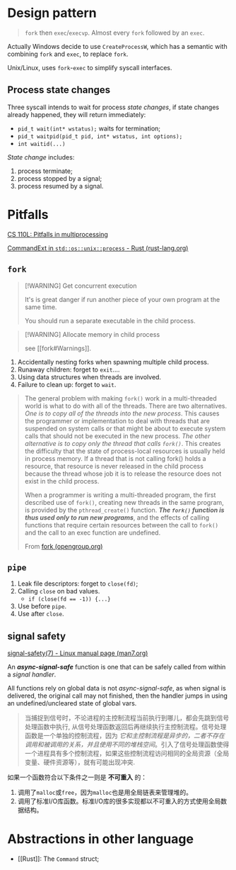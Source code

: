 # Design pattern

> `fork` then `exec`/`execvp`.
> Almost every `fork` followed by an `exec`.

Actually Windows decide to use `CreateProcessW`, which has a semantic with combining `fork` and `exec`, to replace `fork`.

Unix/Linux, uses `fork`-`exec` to simplify syscall interfaces.

## Process state changes

Three syscall intends to wait for process _state changes_, if state changes already happened, they will return immediately:
- `pid_t wait(int* wstatus);` waits for termination;
- `pid_t waitpid(pid_t pid, int* wstatus, int options);`
- `int waitid(...)`

_State change_ includes:
1.  process terminate;
2.  process stopped by a signal;
3.  process resumed by a signal.

# Pitfalls
[CS 110L: Pitfalls in multiprocessing](https://reberhardt.com/cs110l/spring-2020/lecture-notes/lecture-07/)

[CommandExt in `std::os::unix::process` - Rust (rust-lang.org)](https://doc.rust-lang.org/std/os/unix/process/trait.CommandExt.html#notes-and-safety)

## `fork`

> [!WARNING]  Get concurrent execution
> 
> It's is great danger if run another piece of your own program at the same time. 
> 
> You should run a separate executable in the child process.


> [!WARNING] Allocate memory in child process
> 
> see [[fork#Warnings]].


1. Accidentally nesting forks when spawning multiple child process.
2. Runaway children: forget to `exit`....
3. Using data structures when threads are involved.
4. Failure to clean up: forget to `wait`.


> The general problem with making `fork()` work in a multi-threaded world is what to do with all of the threads. There are two alternatives. _One is to copy all of the threads into the new process_. This causes the programmer or implementation to deal with threads that are suspended on system calls or that might be about to execute system calls that should not be executed in the new process. _The other alternative is to copy only the thread that calls `fork()`_. This creates the difficulty that the state of process-local resources is usually held in process memory. If a thread that is not calling fork() holds a resource, that resource is never released in the child process because the thread whose job it is to release the resource does not exist in the child process. 
> 
> When a programmer is writing a multi-threaded program, the first described use of `fork()`, creating new threads in the same program, is provided by the `pthread_create()` function. ***The `fork()` function is thus used only to run new programs***, and the effects of calling functions that require certain resources between the call to `fork()` and the call to an exec function are undefined.
> 
> From [fork (opengroup.org)](https://pubs.opengroup.org/onlinepubs/9699919799/functions/fork.html)



## `pipe`

1. Leak file descriptors: forget to `close(fd)`;
2. Calling `close` on bad values.
    - `if (close(fd == -1)) {...}`
3. Use before `pipe`.
4. Use after `close`.

## signal safety

[signal-safety(7) - Linux manual page (man7.org)](https://man7.org/linux/man-pages/man7/signal-safety.7.html)

An ___async-signal-safe___ function is one that can be safely called from within a _signal handler_.

All functions rely on global data is not _async-signal-safe_, as when signal is delivered, the original call may not finished, then the handler jumps in using an undefined/uncleared state of global vars.

> 当捕捉到信号时，不论进程的主控制流程当前执行到哪儿，都会先跳到信号处理函数中执行, 从信号处理函数返回后再继续执行主控制流程。信号处理函数是一个单独的控制流程，因为 _它和主控制流程是异步的，二者不存在调用和被调用的关系，并且使用不同的堆栈空间_。引入了信号处理函数使得一个进程具有多个控制流程，如果这些控制流程访问相同的全局资源（全局变量、硬件资源等），就有可能出现冲突.

如果一个函数符合以下条件之一则是 __不可重入__ 的：
1. 调用了`malloc`或`free`，因为`malloc`也是用全局链表来管理堆的。
2. 调用了标准I/O库函数。标准I/O库的很多实现都以不可重入的方式使用全局数据结构。

# Abstractions in other language

- [[Rust]]: The `Command` struct;

